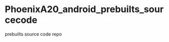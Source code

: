 PhoenixA20_android_prebuilts_sourcecode
=======================================

prebuilts source code repo
